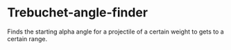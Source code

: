 # Trebuchet-angle-finder
Finds the starting alpha angle for a projectile of a certain weight to gets to a certain range.
